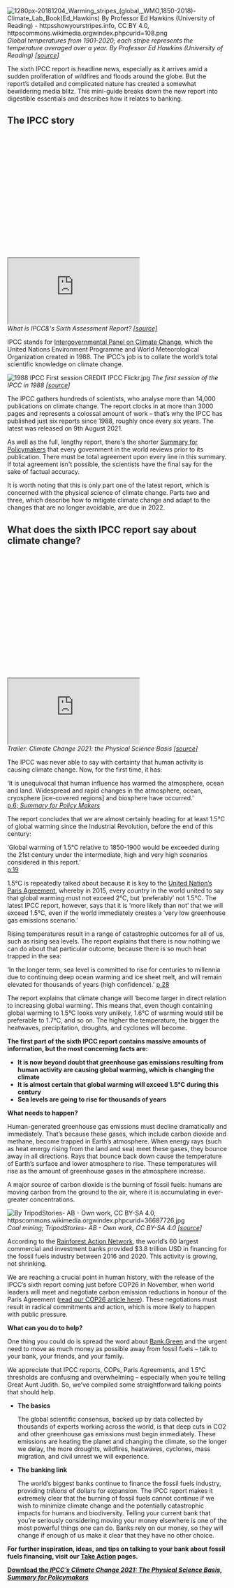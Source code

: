 ![1280px-20181204_Warming_stripes_(global,_WMO,1850-2018)-Climate_Lab_Book(Ed_Hawkins) By Professor Ed Hawkins (University of Reading) - httpsshowyourstripes.info, CC BY 4.0, httpscommons.wikimedia.orgwindex.phpcurid=108.png](/img/uploads/ipcc-report-climate-change-image1.png)
_Global temperatures from 1901-2020; each stripe represents the temperature averaged over a year. By Professor Ed Hawkins (University of Reading) [[source](https://showyourstripes.info/)]_

The sixth IPCC report is headline news, especially as it arrives amid a sudden proliferation of wildfires and floods around the globe. But the report’s detailed and complicated nature has created a somewhat bewildering media blitz. This mini-guide breaks down the new report into digestible essentials and describes how it relates to banking.

## **The IPCC story**

<div
    class="w-full relative"
    style="padding-top: 56.25%"
>
    <iframe
        class="w-full h-full absolute inset-0"
        loading="lazy"
        src="https://player.vimeo.com/video/582875636?h=d4ac63233a&title=0&byline=0&portrait=0"
        sandbox="allow-same-origin allow-scripts"
        allowfullscreen="allowfullscreen"
    ></iframe>
</div>
<em>What is IPCC&'s Sixth Assessment Report? <a href="https://vimeo.com/ipcc">[source]</a></em>

IPCC stands for [Intergovernmental Panel on Climate Change](https://www.ipcc.ch/), which the United Nations Environment Programme and World Meteorological Organization created in 1988. The IPCC’s job is to collate the world’s total scientific knowledge on climate change.

![1988 IPCC First session CREDIT IPCC Flickr.jpg](/img/uploads/ipcc-report-climate-change-image2.jpg)
_The first session of the IPCC in 1988 [[source](https://www.flickr.com/people/ipccphoto/)]_

The IPCC gathers hundreds of scientists, who analyse more than 14,000 publications on climate change. The report clocks in at more than 3000 pages and represents a colossal amount of work – that’s why the IPCC has published just six reports since 1988, roughly once every six years. The latest was released on 9th August 2021.

As well as the full, lengthy report, there's the shorter [Summary for Policymakers](https://www.ipcc.ch/report/ar6/wg1/downloads/report/IPCC_AR6_WGI_SPM.pdf) that every government in the world reviews prior to its publication. There must be total agreement upon every line in this summary. If total agreement isn't possible, the scientists have the final say for the sake of factual accuracy.

It is worth noting that this is only part one of the latest report, which is concerned with the physical science of climate change. Parts two and three, which describe how to mitigate climate change and adapt to the changes that are no longer avoidable, are due in 2022.

## **What does the sixth IPCC report say about climate change?**

<div
    class="w-full relative"
    style="padding-top: 56.25%"
>
    <iframe
        class="w-full h-full absolute inset-0"
        loading="lazy"
        src="https://player.vimeo.com/video/582884673?h=d4ac63233a&title=0&byline=0&portrait=0"
        sandbox="allow-same-origin allow-scripts"
        allowfullscreen="allowfullscreen"
    ></iframe>
</div>
<em>Trailer: Climate Change 2021: the Physical Science Basis <a href="https://vimeo.com/ipcc">[source]</a></em>

The IPCC was never able to say with certainty that human activity is causing climate change. Now, for the first time, it has:

‘It is unequivocal that human influence has warmed the atmosphere, ocean and land. Widespread and rapid changes in the atmosphere, ocean, cryosphere [ice-covered regions] and biosphere have occurred.’  
[p.6; _Summary for Policy Makers_](https://www.ipcc.ch/report/ar6/wg1/downloads/report/IPCC_AR6_WGI_SPM.pdf)

The report concludes that we are almost certainly heading for at least 1.5°C of global warming since the Industrial Revolution, before the end of this century:

‘Global warming of 1.5°C relative to 1850-1900 would be exceeded during the 21st century under the intermediate, high and very high scenarios considered in this report.’  
[p.19](https://www.ipcc.ch/report/ar6/wg1/downloads/report/IPCC_AR6_WGI_SPM.pdf)

1.5°C is repeatedly talked about because it is key to the [United Nation’s Paris Agreement](https://unfccc.int/process-and-meetings/the-paris-agreement/the-paris-agreement), whereby in 2015, every country in the world united to say that global warming must not exceed 2°C, but ‘preferably’ not 1.5°C. The latest IPCC report, however, says that it is ‘more likely than not’ that we will exceed 1.5°C, even if the world immediately creates a ‘very low greenhouse gas emissions scenario.’

Rising temperatures result in a range of catastrophic outcomes for all of us, such as rising sea levels. The report explains that there is now nothing we can do about that particular outcome, because there is so much heat trapped in the sea:

‘In the longer term, sea level is committed to rise for centuries to millennia due to continuing deep ocean warming and ice sheet melt, and will remain elevated for thousands of years (high confidence).’ [p.28](https://www.ipcc.ch/report/ar6/wg1/downloads/report/IPCC_AR6_WGI_SPM.pdf)

The report explains that climate change will ‘become larger in direct relation to increasing global warming’. This means that, even though containing global warming to 1.5°C looks very unlikely, 1.6°C of warming would still be preferable to 1.7°C, and so on. The higher the temperature, the bigger the heatwaves, precipitation, droughts, and cyclones will become.

**The first part of the sixth IPCC report contains massive amounts of information, but the most concerning facts are:**

-   **It is now beyond doubt that greenhouse gas emissions resulting from human activity are causing global warming, which is changing the climate**
-   **It is almost certain that global warming will exceed 1.5°C during this century**
-   **Sea levels are going to rise for thousands of years**

**What needs to happen?**

Human-generated greenhouse gas emissions must decline dramatically and immediately. That’s because these gases, which include carbon dioxide and methane, become trapped in Earth’s atmosphere. When energy rays (such as heat energy rising from the land and sea) meet these gases, they bounce away in all directions. Rays that bounce back down cause the temperature of Earth’s surface and lower atmosphere to rise. These temperatures will rise as the amount of greenhouse gases in the atmosphere increase.

A major source of carbon dioxide is the burning of fossil fuels: humans are moving carbon from the ground to the air, where it is accumulating in ever-greater concentrations.

![By TripodStories- AB - Own work, CC BY-SA 4.0, httpscommons.wikimedia.orgwindex.phpcurid=36687726.jpg](/img/uploads/ipcc-report-climate-change-image3.jpg)
_Coal mining; TripodStories- AB - Own work, CC BY-SA 4.0 [[source](https://commons.wikimedia.org/w/index.php?curid=36687726)]_

According to the [Rainforest Action Network](https://www.ran.org/bankingonclimatechaos2021/), the world’s 60 largest commercial and investment banks provided \$3.8 trillion USD in financing for the fossil fuels industry between 2016 and 2020. This activity is growing, not shrinking.

We are reaching a crucial point in human history, with the release of the IPCC’s sixth report coming just before COP26 in November, when world leaders will meet and negotiate carbon emission reductions in honour of the Paris Agreement ([read our COP26 article here](https://bank.green/blog/cop-26-success-is-the-only-option)). These negotiations must result in radical commitments and action, which is more likely to happen with public pressure.

**What can you do to help?**

One thing you could do is spread the word about [Bank.Green](https://bank.green/take-action) and the urgent need to move as much money as possible away from fossil fuels – talk to your bank, your friends, and your family.

We appreciate that IPCC reports, COPs, Paris Agreements, and 1.5°C thresholds are confusing and overwhelming – especially when you’re telling Great Aunt Judith. So, we’ve compiled some straightforward talking points that should help.

-   **The basics**

    The global scientific consensus, backed up by data collected by thousands of experts working across the world, is that deep cuts in CO2 and other greenhouse gas emissions must begin immediately. These emissions are heating the planet and changing the climate, so the longer we delay, the more droughts, wildfires, heatwaves, cyclones, mass migration, and civil unrest we will experience.

-   **The banking link**

    The world’s biggest banks continue to finance the fossil fuels industry, providing _trillions_ of dollars for expansion. The IPCC report makes it extremely clear that the burning of fossil fuels cannot continue if we wish to minimize climate change and the potentially catastrophic impacts for humans and biodiversity. Telling your current bank that you’re seriously considering moving your money elsewhere is one of the most powerful things one can do. Banks rely on our money, so they will change if enough of us make it clear that they have no other choice.

**For further inspiration, ideas, and tips on talking to your bank about fossil fuels financing, visit our [Take Action](https://bank.green/take-action) pages.**

**[Download the _IPCC’s Climate Change 2021: The Physical Science Basis, Summary for Policymakers_](https://www.ipcc.ch/report/ar6/wg1/downloads/report/IPCC_AR6_WGI_SPM.pdf)**
